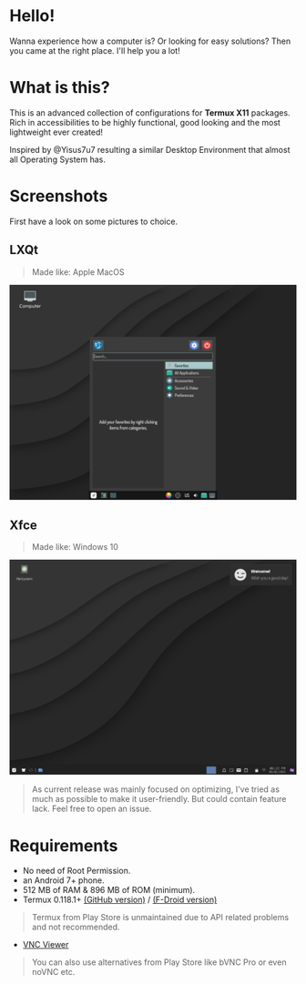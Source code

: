 # Hello!
Wanna experience how a computer is? Or looking for easy solutions? Then you came at the right place. I'll help you a lot!


# What is this?
This is an advanced collection of configurations for __Termux X11__ packages. Rich in accessibilities to be highly functional, good looking and the most lightweight ever created!

Inspired by @Yisus7u7 resulting a similar Desktop Environment that almost all Operating System has.


# Screenshots
First have a look on some pictures to choice.
## LXQt
> Made like: Apple MacOS

![How is it?](https://www.github.com/devwithsd0/termux-desktop/raw/refs/heads/master/Demonstrations/2025-02-06-172006_1024x768_scrot.png)
## Xfce
> Made like: Windows 10

![How is it?](https://www.github.com/devwithsd0/termux-desktop/raw/refs/heads/master/Demonstrations/2025-02-06-202217_1024x768_scrot.png)

> As current release was mainly focused on optimizing, I've tried as much as possible to make it user-friendly. But could contain feature lack. Feel free to open an issue.


# Requirements
- No need of Root Permission.
- an Android 7+ phone.
- 512 MB of RAM & 896 MB of ROM (minimum).
- Termux 0.118.1+ [(GitHub version)](https://www.apkmirror.com/apk/fredrik-fornwall/termux-github-version) / [(F-Droid version)](https://f-droid.org/en/packages/com.termux)
> Termux from Play Store is unmaintained due to API related problems and not recommended.
- [VNC Viewer](https://apkpure.com/vnc-viewer-remote-desktop/com.realvnc.viewer.android)
> You can also use alternatives from Play Store like bVNC Pro or even noVNC etc.
